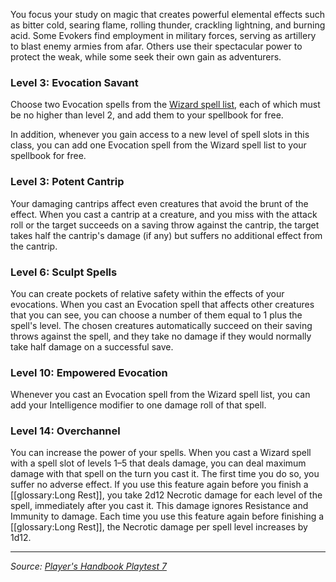 You focus your study on magic that creates powerful elemental effects such as bitter cold, searing flame, rolling thunder, crackling lightning, and burning acid. Some Evokers find employment in military forces, serving as artillery to blast enemy armies from afar. Others use their spectacular power to protect the weak, while some seek their own gain as adventurers.

### Level 3: Evocation Savant

Choose two Evocation spells from the [Wizard spell list](/onednd/spell_list/wizard), each of which must be no higher than level 2, and add them to your spellbook for free.

In addition, whenever you gain access to a new level of spell slots in this class, you can add one Evocation spell from the Wizard spell list to your spellbook for free.

### Level 3: Potent Cantrip

Your damaging cantrips affect even creatures that avoid the brunt of the effect. When you cast a cantrip at a creature, and you miss with the attack roll or the target succeeds on a saving throw against the cantrip, the target takes half the cantrip's damage (if any) but suffers no additional effect from the cantrip.

### Level 6: Sculpt Spells

You can create pockets of relative safety within the effects of your evocations. When you cast an Evocation spell that affects other creatures that you can see, you can choose a number of them equal to 1 plus the spell's level. The chosen creatures automatically succeed on their saving throws against the spell, and they take no damage if they would normally take half damage on a successful save.

### Level 10: Empowered Evocation

Whenever you cast an Evocation spell from the Wizard spell list, you can add your Intelligence modifier to one damage roll of that spell.

### Level 14: Overchannel

You can increase the power of your spells. When you cast a Wizard spell with a spell slot of levels 1–5 that deals damage, you can deal maximum damage with that spell on the turn you cast it. The first time you do so, you suffer no adverse effect. If you use this feature again before you finish a [[glossary:Long Rest]], you take 2d12 Necrotic damage for each level of the spell, immediately after you cast it. This damage ignores Resistance and Immunity to damage. Each time you use this feature again before finishing a [[glossary:Long Rest]], the Necrotic damage per spell level increases by 1d12.

----

_Source: [Player's Handbook Playtest 7](https://www.dndbeyond.com/sources/ua/ph-playtest-7)_
